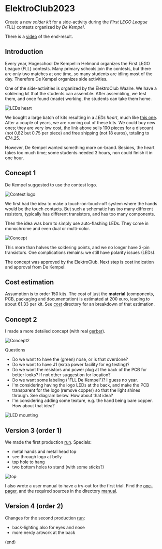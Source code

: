 # ElektroClub2023

Create a new _solder kit_ for a side-activity during the _First LEGO League_ (FLL) contests organized by _De Kempel_.

There is a [video](https://youtu.be/UIuk7rWQUKo) of the end-result.


## Introduction

Every year, Hogeschool De Kempel in Helmond organizes the First LEGO League (FLL) contests.
Many primary schools join the contests, but there are only two matches at one time, 
so many students are idling most of the day. Therefore De Kempel organizes side activities.

One of the side-activities is organized by the ElektroClub Waalre. We have a soldering kit that the students
can assemble. After assembling, we test them, and once found (made) working, the students can take them home.

![LEDs heart ](leds-heart.jpg)

We bought a large batch of kits resulting in a _LEDs heart_, 
much like [this one](https://www.aliexpress.com/item/1005005573776883.html).
After a couple of years, we are running out of these kits. We could buy new ones; 
they are very low cost, the link above sells 100 pieces for a discount (not 0,82 but 0.75 per piece)
and free shipping (not 18 euros), totaling to €74.25.

However, De Kempel wanted something more on-brand. Besides, the heart takes too much time; 
some students needed 3 hours, non could finish it in one hour.


## Concept 1

De Kempel suggested to use the contest logo.

![Contest logo](contest-logo.jpg)

We first had the idea to make a touch-on-touch-off system where the hands would be
the touch contacts. But such a schematic has too many different resistors, 
typically has different transistors, and has too many components.

Then the idea was born to simply use auto-flashing LEDs. They come in monochrome
and even dual or multi-color.

![Concept](concept1.png)

This more than halves the soldering points, and we no longer have 3-pin transistors.
One complications remains: we still have polarity issues (LEDs).

The concept was approved by the ElektroClub.
Next step is cost indication and approval from De Kempel.



## Cost estimation

Assumption is to order 150 kits.
The cost of just the **material** (components, PCB, packaging and documentation) is estimated at 200 euro,
leading to about €1.33 per kit.
See [cost](cost) directory for an breakdown of that estimation.



## Concept 2

I made a more detailed concept (with real [gerber](ECFLL2023gerber-concept2.zip)).

![Concept2](concept2.png)

Questions

 - Do we want to have the (green) nose, or is that overdone?
 - Do we want to have J1 (extra power facility for eg testing)?
 - Do we want the resistors and power plug at the back of the PCB for better looks? 
   If not other suggestion for location?
 - Do we want some labeling ("FLL De Kempel")? I guess no year.
 - I'm considering having the logo LEDs at the back, 
   and make the PCB transparent for the logo (remove copper) so that the light shines through.
   See diagram below. How about that idea?
 - I'm considering adding some texture, e.g. the hand being bare copper.
   How about that idea?

![LED mounting](LED-mounting.png)


## Version 3 (order 1)

We made the first production [run](order1). Specials:

- metal hands and metal head top
- see through logo at belly
- top hole to hang
- two bottom holes to stand (with some sticks?)


![top](order1/ECFFL2023-render.png)

I also wrote a user manual to have a try-out for the first trial.
Find the [one-pager](manual/manual.pdf), and the required sources in the directory [manual](manual).


## Version 4 (order 2)

Changes for the second production [run](order2):

- back-lighting also for eyes and nose
- more nerdy artwork at the back

(end)
